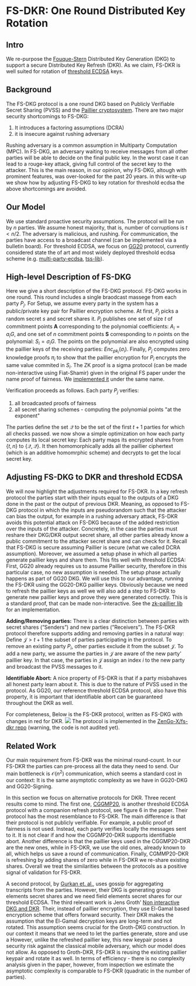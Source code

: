 # FS-DKR: One Round Distributed Key Rotation


## Intro
We re-purpose the [Fouque-Stern](https://hal.inria.fr/inria-00565274/document) Distributed Key Generation (DKG) to support a secure Distributed Key Refresh (DKR). As we claim, FS-DKR is well suited for rotation of [threshold ECDSA](https://eprint.iacr.org/2020/540.pdf) keys.



## Background
The FS-DKG protocol is a one round DKG based on Publicly Verifiable Secret Sharing (PVSS) and the [Paillier cryptosystem](https://en.wikipedia.org/wiki/Paillier_cryptosystem). There are two major security shortcomings to FS-DKG:
1. It introduces a factoring assumptions (DCRA)
2. it is insecure against rushing adversary

Rushing adversary is a common assumption in Multiparty Computation (MPC). In FS-DKG, an adversary waiting to receive messages from all other parties will be able to decide on the final public key. In the worst case it can lead to a rouge-key attack, giving full control of the secret key to the attacker. This is the main reason, in our opinion, why  FS-DKG, altough with prominent features, was over-looked for the past 20 years.
in this write-up we show how by adjusting FS-DKG to key rotation for threshold ecdsa the above shortcomings are avoided.

## Our Model
We use standard proactive security assumptions. The protocol will be run by $n$ parties. We assume honest majority, that is, number of corruptions is $t<n/2$. The adversary is malicious, and rushing. 
For communication, the parties have access to a broadcast channel (can be implemented via a bulletin board).
For threshold ECDSA, we focus on [GG20](https://eprint.iacr.org/2020/540.pdf) protocol, currently considered state the of art and most widely deployed threshold ecdsa scheme (e.g. [multi-party-ecdsa](https://github.com/ZenGo-X/multi-party-ecdsa), [tss-lib](https://github.com/binance-chain/tss-lib)). 

## High-level Description of FS-DKG
Here we give a short description of the FS-DKG protocol.
FS-DKG works in one round. This round includes a single braodcast massege from each party $P_j$. For Setup, we assume every party in the system has a public/private key pair for Paillier encryption scheme. 
At first, $P_j$ picks a random secret $s$ and secret shares it. $P_j$ publishes one set of size $t$ of commitment points $\textbf{A}$ corresponding to the polynomial coefficients: $A_i = a_iG$, and one set of $n$ commitment points $\textbf{S}$ corresponding to $n$ points on the polynomial: $S_i = \sigma_i G$. The points on the polynomial are also encrypted using the paillier keys of the receiving parties: $Enc_{pk_i}(\sigma_i)$. Finally, $P_j$ computes zero knowledge proofs $\pi_i$ to show that the paillier encryption for $P_i$ encrypts the same value commited in $S_i$. The ZK proof is a sigma protocol (can be made non-interactive using Fiat-Shamir) given in the original FS paper under the name proof of fairness. We [implemented it](https://github.com/ZenGo-X/fs-dkr/blob/main/src/proof_of_fairness.rs) under the same name.

Verification proceeds as follows. Each party $P_j$ verifies:
1. all broadcasted proofs of fairness 
2. all secret sharing schemes - computing the polynomial points "at the exponent"

The parties define the set $\mathcal{Q}$ to be the set of the first $t+1$ parties for which all checks passed. we now show a simple optimization on how each party computes its local secret key: Each party maps its encrypted shares from $\{t,n\}$ to $\{\mathcal{Q},\mathcal{Q}\}$. It then homomorphically adds all the paillier ciphertext (which is an additive homomrphic scheme) and decrypts to get the local secret key. 


## Adjusting FS-DKG to DKR and threshold ECDSA
We will now highlight the adjustments required for FS-DKR.
In a key refresh protocol the parties start with their inputs equal to the outputs of a DKG done in the past or the output of previous DKR. Meaning, as opposed to FS-DKG protocol in which the inputs are pseudorandom such that the attacker can bias the output, for example in a rushing adversary attack, FS-DKR avoids this potential attack on FS-DKG because of the added restriction over the inputs of the attacker. Concretely, in the case the parties must reshare their DKG/DKR output secret share, all other parties already know a public commitment to the attacker secret share and can check for it.
Recall that FS-DKG is secure assuming Paillier is secure (what we called DCRA assumption). Moreover, we assumed a setup phase in which all parties generate paillier keys and share them. This fits well with threshold ECDSA: First, GG20 already requires us to assume Paillier security, therefore in this particular case, no new assumption is needed. The setup phase actually happens as part of GG20 DKG. We will use this to our advantage, running the FS-DKR using the GG20-DKG paillier keys.  Obviously because we need to refresh the paillier keys as well we will also add a step to FS-DKR to generate new paillier keys and prove they were generated correctly. This is a standard proof, that can be made non-interactive. See the [zk-paillier lib](https://github.com/ZenGo-X/zk-paillier/blob/master/src/zkproofs/correct_key_ni.rs) for an implementation. 

**Adding/Removing parties:** There is a clear distinction between parties with secret shares (”Senders”) and new parties (”Receivers”). The FS-DKR protocol therefore supports adding and removing parties in a natural way: Define $\mathcal{J}>t+1$ the subset of parties participating in the protocol. To remove an existing party $P_i$, other parties exclude it from the subset $\mathcal{J}$. To add a new party, we assume the parties in $\mathcal{J}$ are aware of the new party' paillier key. In that case, the parties in $\mathcal{J}$ assign an index $i$ to the new party and broadcast the PVSS messages to it.

**Identifiable Abort:** A nice property of FS-DKR is that if a party misbahaves all honest party learn about it. This is due to the nature of PVSS used in the protocol. As GG20, our reference threshold ECDSA protocol, also have this property, it is important that identifiable abort can be guaranteed throughout the DKR as well. 

For completeness, Below is the FS-DKR protocol, written as FS-DKG with changes in red for DKR. ![](https://i.imgur.com/V50DfBz.png)
The protocol is implemented in the [ZenGo-X/fs-dkr repo](https://github.com/ZenGo-X/fs-dkr) (warning, the code is not audited yet).


## Related Work
Our main requirement from FS-DKR was the minimal round-count. In our FS-DKR the parties can pre-process all the data they need to send. Our main bottleneck is $\mathcal{O}(n^2)$ communication, which seems a standard cost in our context: It is the same asymptotic complexity as we have in GG20-DKG and GG20-Signing.

In this section we focus on alternative protocols for DKR. Three recent results come to mind. The first one, [CGGMP20](https://eprint.iacr.org/2021/060.pdf), is another threshold ECDSA protocol with a companion refresh protocol, see figure 6 in the paper. Their protocol has the most resemblance to FS-DKR. The main difference is that their protocol is not publicly verifiable. For example, a public proof of fairness is not used. Instead, each party verifies locally the messages sent to it. It is not clear if and how the CGGMP20-DKR supports identifiable abort. Another difference is that the paillier keys used in the CGGMP20-DKR are the new ones, while in FS-DKR, we use the old ones, already known to all, which helps us save a round of communication. Finally, CGMMP20-DKR is refreshing by adding shares of zero while in FS-DKR we re-share existing shares. Overall we treat the similarities between the protocols as a positive signal of validation for FS-DKR. 

A second protocol, by [Gurkan et. al.](https://eprint.iacr.org/2021/005), uses gossip for aggregating transcripts from the parties. However, their DKG is generating group elements secret shares and we need field elements secret shares for our threshold ECDSA. 
The third relevant work is Jens Groth' [Non interactive DKG and DKR](https://eprint.iacr.org/2021/339). Their, instead of paillier encryption, they use El-Gamal based encryption scheme that offers forward security. Their DKR makes the assumption that the El-Gamal decryption keys are long-term and not rotated. This assumption seems crucial for the Groth-DKG construction. In our context it means that we need to let the parties generate, store and use a However, unlike the refreshed paillier key, this new keypair poses a security risk against the classical mobile adversary, which our model does not allow. As opposed to Groth-DKR, FS-DKR is reusing the existing paillier keypair and rotate it as well. In terms of efficiency - there is no complexity analysis given in the paper, however, from inspection we estimate the asymptotic complexity is comparable to FS-DKR (quadratic in the number of parties).


